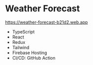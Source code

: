 # Weather Forecast

<https://weather-forecast-b21d2.web.app>

- TypeScript
- React
- Redux
- Tailwind
- Firebase Hosting
- CI/CD: GitHub Action
